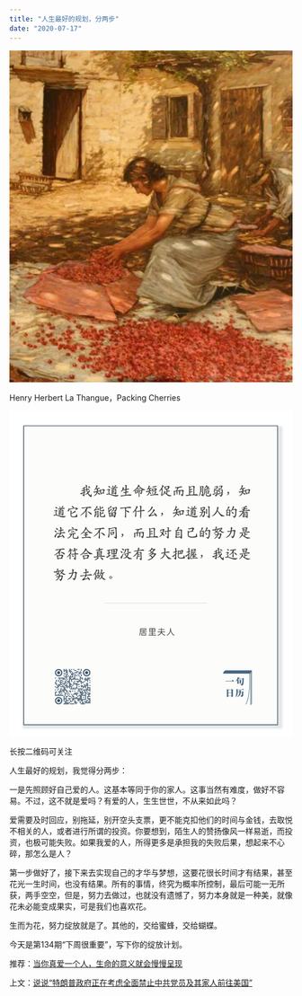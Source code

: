 ```yaml
---
title: "人生最好的规划，分两步"
date: "2020-07-17"
---
```


  

![连岳文章](images/连岳文章picture-20.jpg)

Henry Herbert La Thangue，Packing Cherries

  

![连岳文章](images/连岳文章picture-21.jpg)

  

 长按二维码可关注

  

人生最好的规划，我觉得分两步：

  

一是先照顾好自己爱的人。这基本等同于你的家人。这事当然有难度，做好不容易。不过，这不就是爱吗？有爱的人，生生世世，不从来如此吗？

  

爱需要及时回应，别拖延，别开空头支票，更不能克扣他们的时间与金钱，去取悦不相关的人，或者进行所谓的投资。你要想到，陌生人的赞扬像风一样易逝，而投资，也极可能失败。如果我爱的人，所得更多是承担我的失败后果，想起来不心碎，那怎么是人？

  

第一步做好了，接下来去实现自己的才华与梦想，这要花很长时间才有结果，甚至花光一生时间，也没有结果。所有的事情，终究为概率所控制，最后可能一无所获，两手空空，但是，努力去做过，也就没有遗憾了，努力本身就是一种美，就像花未必能变成果实，可是我们也喜欢花。

  
生而为花，努力绽放就是了。其他的，交给蜜蜂，交给蝴蝶。

  

今天是第134期“下周很重要”，写下你的绽放计划。

  

推荐：[当你真爱一个人，生命的意义就会慢慢呈现](http://mp.weixin.qq.com/s?__biz=MjM5NDU0Mjk2MQ==&mid=2651642780&idx=2&sn=ea14ca3f8ceeb84add553bbbfa301f4f&chksm=bd7e5f828a09d694ff0864711df23cf5932657d8719badc60acfa179180dd5f2958f8f6db737&scene=21#wechat_redirect)  

上文：[说说“特朗普政府正在考虑全面禁止中共党员及其家人前往美国”](http://mp.weixin.qq.com/s?__biz=MjM5NDU0Mjk2MQ==&mid=2651644295&idx=1&sn=78308fa6dc5f0b76a4a7dbe58ea4d057&chksm=bd7e65998a09ec8f722ed3bddfedb167db002d0c1ed417595605c1be6cf121b0e57a7a96cad0&scene=21#wechat_redirect)
